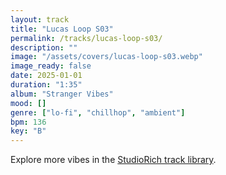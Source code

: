 ```yaml
---
layout: track
title: "Lucas Loop S03"
permalink: /tracks/lucas-loop-s03/
description: ""
image: "/assets/covers/lucas-loop-s03.webp"
image_ready: false
date: 2025-01-01
duration: "1:35"
album: "Stranger Vibes"
mood: []
genre: ["lo-fi", "chillhop", "ambient"]
bpm: 136
key: "B"
---
```


Explore more vibes in the [StudioRich track library](/tracks/).
